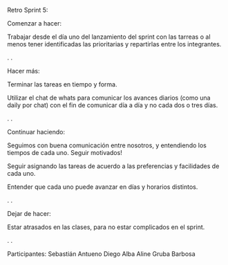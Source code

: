 
​Retro Sprint 5: 

Comenzar a hacer: 

Trabajar desde el día uno del lanzamiento del sprint con las tarreas o al menos tener identificadas las prioritarias y repartirlas entre los integrantes. 

.
.

Hacer más:

Terminar las tareas en tiempo y forma.

Utilizar el chat de whats para comunicar los avances diarios (como una daily por chat) con el fin de comunicar día a día y no cada dos o tres días.

.
.

Continuar haciendo:

Seguimos con buena comunicación entre nosotros, y entendiendo los tiempos de cada uno. Seguir motivados!

Seguir asignando las tareas de acuerdo a las preferencias y facilidades de cada uno.

Entender que cada uno puede avanzar en días y horarios distintos.

.
.

Dejar de hacer:

Estar atrasados en las clases, para no estar complicados en el sprint.

.
.

Participantes: Sebastián Antueno Diego Alba Aline Gruba Barbosa
